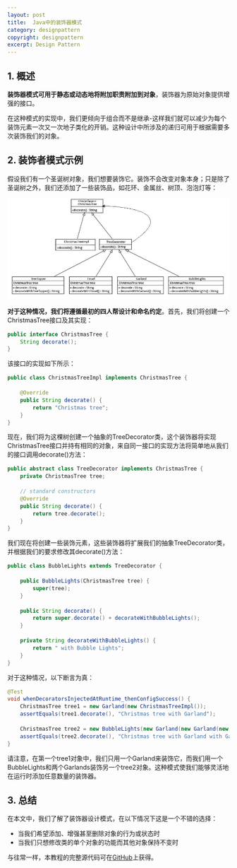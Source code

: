 ```yaml
---
layout: post
title:  Java中的装饰器模式
category: designpattern
copyright: designpattern
excerpt: Design Pattern
---
```


## 1. 概述

**装饰器模式可用于静态或动态地将附加职责附加到对象**，装饰器为原始对象提供增强的接口。

在这种模式的实现中，我们更倾向于组合而不是继承-这样我们就可以减少为每个装饰元素一次又一次地子类化的开销。这种设计中所涉及的递归可用于根据需要多次装饰我们的对象。

## 2. 装饰者模式示例

假设我们有一个圣诞树对象，我们想要装饰它。装饰不会改变对象本身；只是除了圣诞树之外，我们还添加了一些装饰品，如花环、金属丝、树顶、泡泡灯等：

![](/assets/images/2023/designpattern/javadecoratorpattern01.png)

**对于这种情况，我们将遵循最初的四人帮设计和命名约定**。首先，我们将创建一个ChristmasTree接口及其实现：

```java
public interface ChristmasTree {
    String decorate();
}
```

该接口的实现如下所示：

```java
public class ChristmasTreeImpl implements ChristmasTree {

    @Override
    public String decorate() {
        return "Christmas tree";
    }
}
```

现在，我们将为这棵树创建一个抽象的TreeDecorator类，这个装饰器将实现ChristmasTree接口并持有相同的对象，来自同一接口的实现方法将简单地从我们的接口调用decorate()方法：

```java
public abstract class TreeDecorator implements ChristmasTree {
    private ChristmasTree tree;

    // standard constructors
    @Override
    public String decorate() {
        return tree.decorate();
    }
}
```

我们现在将创建一些装饰元素，这些装饰器将扩展我们的抽象TreeDecorator类，并根据我们的要求修改其decorate()方法：

```java
public class BubbleLights extends TreeDecorator {

    public BubbleLights(ChristmasTree tree) {
        super(tree);
    }

    public String decorate() {
        return super.decorate() + decorateWithBubbleLights();
    }

    private String decorateWithBubbleLights() {
        return " with Bubble Lights";
    }
}
```

对于这种情况，以下断言为真：

```java
@Test 
void whenDecoratorsInjectedAtRuntime_thenConfigSuccess() {
    ChristmasTree tree1 = new Garland(new ChristmasTreeImpl());
    assertEquals(tree1.decorate(), "Christmas tree with Garland");
     
    ChristmasTree tree2 = new BubbleLights(new Garland(new Garland(new ChristmasTreeImpl())));
    assertEquals(tree2.decorate(), "Christmas tree with Garland with Garland with Bubble Lights");
}
```

请注意，在第一个tree1对象中，我们只用一个Garland来装饰它，而我们用一个BubbleLights和两个Garlands装饰另一个tree2对象。这种模式使我们能够灵活地在运行时添加任意数量的装饰器。

## 3. 总结

在本文中，我们了解了装饰器设计模式，在以下情况下这是一个不错的选择：

-   当我们希望添加、增强甚至删除对象的行为或状态时
-   当我们只想修改类的单个对象的功能而其他对象保持不变时

与往常一样，本教程的完整源代码可在[GitHub](https://github.com/tuyucheng7/taketoday-tutorial4j/tree/master/design-patterns-modules)上获得。